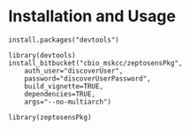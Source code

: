 # Installation and Usage 

    install.packages("devtools")
    
    library(devtools)
    install_bitbucket("cbio_mskcc/zeptosensPkg",
        auth_user="discoverUser",
        password="discoverUserPassword",
        build_vignette=TRUE,
        dependencies=TRUE,
        args="--no-multiarch")
        
    library(zeptosensPkg)
